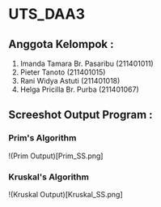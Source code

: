 # UTS_DAA3
## Anggota Kelompok :
1. Imanda Tamara Br. Pasaribu (211401011)
2. Pieter Tanoto (211401015)
3. Rani Widya Astuti (211401018)
4. Helga Pricilla Br. Purba (211401067)

## Screeshot Output Program :
### Prim's Algorithm
!(Prim Output)[Prim_SS.png]

### Kruskal's Algorithm
!(Kruskal Output)[Kruskal_SS.png]

